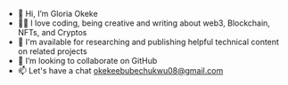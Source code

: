 - 👋 Hi, I’m Gloria Okeke
- 👩‍💻 I love coding, being creative and writing about web3, Blockchain, NFTs, and Cryptos
- 🧡 I'm available for researching and publishing helpful technical content on related projects 
- 🚀 I’m looking to collaborate on GitHub
- 📫 Let's have a chat okekeebubechukwu08@gmail.com

<!---
GloriaOkeke/GloriaOkeke is a ✨ special ✨ repository because its `README.md` (this file) appears on your GitHub profile.
You can click the Preview link to take a look at your changes.
--->
